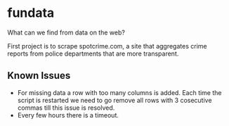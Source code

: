 # fundata

What can we find from data on the web?

First project is to scrape spotcrime.com, a site that aggregates crime reports from police departments that are more transparent.

## Known Issues

- For missing data a row with too many columns is added. Each time the script is restarted we need to go remove all rows with 3 cosecutive commas till this issue is resolved.
- Every few hours there is a timeout.
